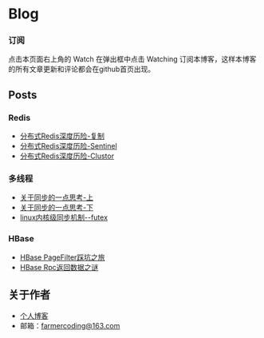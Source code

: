 Blog
========

### 订阅
点击本页面右上角的 Watch 在弹出框中点击 Watching 订阅本博客，这样本博客的所有文章更新和评论都会在github首页出现。

## Posts

### Redis

- [分布式Redis深度历险-复制](https://github.com/farmerjohngit/myblog/issues/1)
- [分布式Redis深度历险-Sentinel](https://github.com/farmerjohngit/myblog/issues/2)
- [分布式Redis深度历险-Clustor](https://github.com/farmerjohngit/myblog/issues/5)

### 多线程

- [关于同步的一点思考-上](https://github.com/farmerjohngit/myblog/issues/6)
- [关于同步的一点思考-下](https://github.com/farmerjohngit/myblog/issues/7)
- [linux内核级同步机制--futex](https://github.com/farmerjohngit/myblog/issues/8) 

### HBase

- [HBase PageFilter踩坑之旅](https://github.com/farmerjohngit/myblog/issues/4)
- [HBase Rpc返回数据之谜](http://www.farmerjohn.top/2018/01/04/hbase-rpc-count/)

 

## 关于作者
- [个人博客](http://www.farmerjohn.top/)
- 邮箱：farmercoding@163.com
